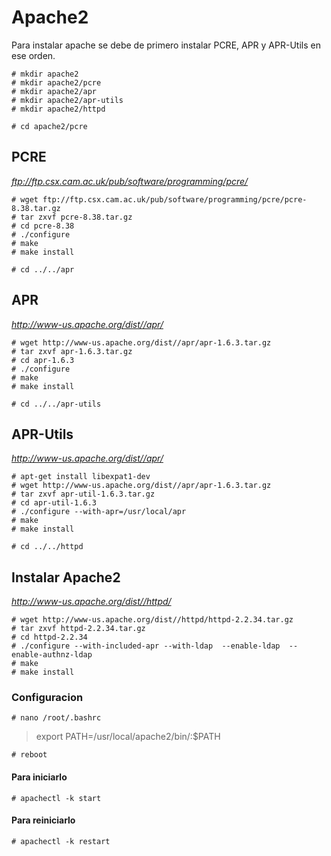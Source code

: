# Apache2

Para instalar apache se debe de primero instalar PCRE, APR y APR-Utils en ese orden.
```
# mkdir apache2
# mkdir apache2/pcre
# mkdir apache2/apr
# mkdir apache2/apr-utils
# mkdir apache2/httpd
```

`# cd apache2/pcre`


## PCRE

*ftp://ftp.csx.cam.ac.uk/pub/software/programming/pcre/*
```
# wget ftp://ftp.csx.cam.ac.uk/pub/software/programming/pcre/pcre-8.38.tar.gz
# tar zxvf pcre-8.38.tar.gz
# cd pcre-8.38
# ./configure
# make
# make install
```

`# cd ../../apr`


## APR

*http://www-us.apache.org/dist//apr/*
```
# wget http://www-us.apache.org/dist//apr/apr-1.6.3.tar.gz
# tar zxvf apr-1.6.3.tar.gz
# cd apr-1.6.3
# ./configure
# make
# make install
```

`# cd ../../apr-utils`


## APR-Utils

*http://www-us.apache.org/dist//apr/*
```
# apt-get install libexpat1-dev
# wget http://www-us.apache.org/dist//apr/apr-1.6.3.tar.gz
# tar zxvf apr-util-1.6.3.tar.gz
# cd apr-util-1.6.3
# ./configure --with-apr=/usr/local/apr
# make
# make install
```

`# cd ../../httpd`


## Instalar Apache2

*http://www-us.apache.org/dist//httpd/*
```
# wget http://www-us.apache.org/dist//httpd/httpd-2.2.34.tar.gz
# tar zxvf httpd-2.2.34.tar.gz
# cd httpd-2.2.34
# ./configure --with-included-apr --with-ldap  --enable-ldap  --enable-authnz-ldap
# make
# make install
```


### Configuracion

`# nano /root/.bashrc`

> export PATH=/usr/local/apache2/bin/:$PATH

`# reboot`

#### Para iniciarlo

`# apachectl -k start`

#### Para reiniciarlo

`# apachectl -k restart`

